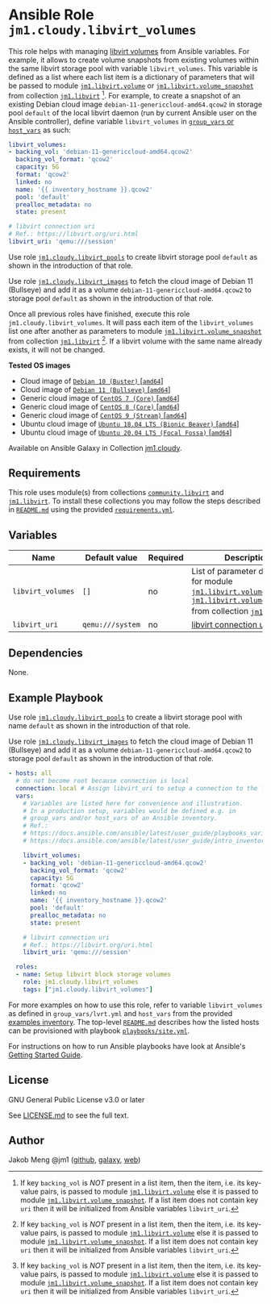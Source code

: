 # Ansible Role `jm1.cloudy.libvirt_volumes`

This role helps with managing [libvirt volumes][libvirt] from Ansible variables. For example, it allows to create volume
snapshots from existing volumes within the same libvirt storage pool with variable `libvirt_volumes`. This variable is
defined as a list where each list item is a dictionary of parameters that will be passed to module
[`jm1.libvirt.volume`][jm1-libvirt-volume] or [`jm1.libvirt.volume_snapshot`][jm1-libvirt-volume-snapshot] from
collection [`jm1.libvirt`][galaxy-jm1-libvirt] [^libvirt-volumes-parameter]. For example, to create a snapshot of an
existing Debian cloud image `debian-11-genericcloud-amd64.qcow2` in storage pool `default` of the local libvirt daemon
(run by current Ansible user on the Ansible controller), define variable `libvirt_volumes` in [`group_vars` or
`host_vars`][ansible-inventory] as such:

```yml
libvirt_volumes:
- backing_vol: 'debian-11-genericcloud-amd64.qcow2'
  backing_vol_format: 'qcow2'
  capacity: 5G
  format: 'qcow2'
  linked: no
  name: '{{ inventory_hostname }}.qcow2'
  pool: 'default'
  prealloc_metadata: no
  state: present

# libvirt connection uri
# Ref.: https://libvirt.org/uri.html
libvirt_uri: 'qemu:///session'
```

Use role [`jm1.cloudy.libvirt_pools`][jm1-cloudy-libvirt-pools] to create libvirt storage pool `default` as shown in the
introduction of that role.

Use role [`jm1.cloudy.libvirt_images`][jm1-cloudy-libvirt-images] to fetch the cloud image of Debian 11 (Bullseye) and
add it as a volume `debian-11-genericcloud-amd64.qcow2` to storage pool `default` as shown in the introduction of that
role.

Once all previous roles have finished, execute this role `jm1.cloudy.libvirt_volumes`. It will pass each item of the
`libvirt_volumes` list one after another as parameters to module [`jm1.libvirt.volume_snapshot`][
jm1-libvirt-volume-snapshot] from collection [`jm1.libvirt`][galaxy-jm1-libvirt] [^libvirt-volumes-parameter]. If a
libvirt volume with the same name already exists, it will not be changed.

[ansible-inventory]: https://docs.ansible.com/ansible/latest/user_guide/intro_inventory.html
[galaxy-community-libvirt]: https://galaxy.ansible.com/community/libvirt
[galaxy-jm1-libvirt]: https://galaxy.ansible.com/jm1/libvirt
[jm1-cloudy-libvirt-images]: ../libvirt_images/
[jm1-cloudy-libvirt-pools]: ../libvirt_pools/
[jm1-libvirt-volume]: https://github.com/JM1/ansible-collection-jm1-libvirt/blob/master/plugins/modules/volume.py
[jm1-libvirt-volume-snapshot]: https://github.com/JM1/ansible-collection-jm1-libvirt/blob/master/plugins/modules/volume_snapshot.py
[libvirt]: https://libvirt.org/

**Tested OS images**
- Cloud image of [`Debian 10 (Buster)` \[`amd64`\]](https://cdimage.debian.org/cdimage/openstack/current/)
- Cloud image of [`Debian 11 (Bullseye)` \[`amd64`\]](https://cdimage.debian.org/images/cloud/bullseye/latest/)
- Generic cloud image of [`CentOS 7 (Core)` \[`amd64`\]](https://cloud.centos.org/centos/7/images/)
- Generic cloud image of [`CentOS 8 (Core)` \[`amd64`\]](https://cloud.centos.org/centos/8/x86_64/images/)
- Generic cloud image of [`CentOS 9 (Stream)` \[`amd64`\]](https://cloud.centos.org/centos/9-stream/x86_64/images/)
- Ubuntu cloud image of [`Ubuntu 18.04 LTS (Bionic Beaver)` \[`amd64`\]](https://cloud-images.ubuntu.com/bionic/current/)
- Ubuntu cloud image of [`Ubuntu 20.04 LTS (Focal Fossa)` \[`amd64`\]](https://cloud-images.ubuntu.com/focal/)

Available on Ansible Galaxy in Collection [jm1.cloudy](https://galaxy.ansible.com/jm1/cloudy).

## Requirements

This role uses module(s) from collections [`community.libvirt`][galaxy-community-libvirt] and [`jm1.libvirt`][
galaxy-jm1-libvirt]. To install these collections you may follow the steps described in [`README.md`][
jm1-cloudy-readme] using the provided [`requirements.yml`][jm1-cloudy-requirements].

[jm1-cloudy-readme]: ../../README.md
[jm1-cloudy-requirements]: ../../requirements.yml

## Variables

| Name              | Default value    | Required | Description |
| ----------------- | ---------------- | -------- | ----------- |
| `libvirt_volumes` | `[]`             | no       | List of parameter dictionaries for module [`jm1.libvirt.volume`][jm1-libvirt-volume] or [`jm1.libvirt.volume_snapshot`][jm1-libvirt-volume-snapshot] from collection [`jm1.libvirt`][galaxy-jm1-libvirt] [^libvirt-volumes-parameter] |
| `libvirt_uri`     | `qemu:///system` | no       | [libvirt connection uri][libvirt-uri] |

[^libvirt-volumes-parameter]: If key `backing_vol` is *NOT* present in a list item, then the item, i.e. its key-value
pairs, is passed to module [`jm1.libvirt.volume`][jm1-libvirt-volume] else it is passed to module
[`jm1.libvirt.volume_snapshot`][jm1-libvirt-volume-snapshot]. If a list item does not contain key `uri` then it will be
initialized from Ansible variables `libvirt_uri`.

[libvirt-uri]: https://libvirt.org/uri.html

## Dependencies

None.

## Example Playbook

Use role [`jm1.cloudy.libvirt_pools`][jm1-cloudy-libvirt-pools] to create a libvirt storage pool with name `default` as
shown in the introduction of that role.

Use role [`jm1.cloudy.libvirt_images`][jm1-cloudy-libvirt-images] to fetch the cloud image of Debian 11 (Bullseye) and
add it as a volume `debian-11-genericcloud-amd64.qcow2` to storage pool `default` as shown in the introduction of that
role.

```yml
- hosts: all
  # do not become root because connection is local
  connection: local # Assign libvirt_uri to setup a connection to the libvirt host
  vars:
    # Variables are listed here for convenience and illustration.
    # In a production setup, variables would be defined e.g. in
    # group_vars and/or host_vars of an Ansible inventory.
    # Ref.:
    # https://docs.ansible.com/ansible/latest/user_guide/playbooks_variables.html
    # https://docs.ansible.com/ansible/latest/user_guide/intro_inventory.html

    libvirt_volumes:
    - backing_vol: 'debian-11-genericcloud-amd64.qcow2'
      backing_vol_format: 'qcow2'
      capacity: 5G
      format: 'qcow2'
      linked: no
      name: '{{ inventory_hostname }}.qcow2'
      pool: 'default'
      prealloc_metadata: no
      state: present

    # libvirt connection uri
    # Ref.: https://libvirt.org/uri.html
    libvirt_uri: 'qemu:///session'

  roles:
  - name: Setup libvirt block storage volumes
    role: jm1.cloudy.libvirt_volumes
    tags: ["jm1.cloudy.libvirt_volumes"]
```

For more examples on how to use this role, refer to variable `libvirt_volumes` as defined in `group_vars/lvrt.yml` and
`host_vars` from the provided [examples inventory][inventory-example]. The top-level [`README.md`][jm1-cloudy-readme]
describes how the listed hosts can be provisioned with playbook [`playbooks/site.yml`][playbook-site-yml].

[inventory-example]: ../../inventory/
[playbook-site-yml]: ../../playbooks/site.yml

For instructions on how to run Ansible playbooks have look at Ansible's
[Getting Started Guide](https://docs.ansible.com/ansible/latest/network/getting_started/first_playbook.html).

## License

GNU General Public License v3.0 or later

See [LICENSE.md](../../LICENSE.md) to see the full text.

## Author

Jakob Meng
@jm1 ([github](https://github.com/jm1), [galaxy](https://galaxy.ansible.com/jm1), [web](http://www.jakobmeng.de))
